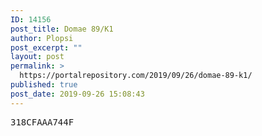 ```yaml
---
ID: 14156
post_title: Domae 89/K1
author: Plopsi
post_excerpt: ""
layout: post
permalink: >
  https://portalrepository.com/2019/09/26/domae-89-k1/
published: true
post_date: 2019-09-26 15:08:43
---
```

<pre>318CFAAA744F</pre>